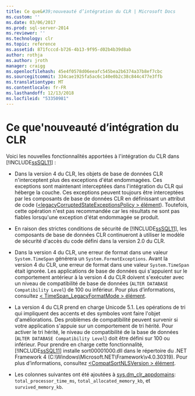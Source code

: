 ```yaml
---
title: Ce que&#39;nouveauté d’intégration du CLR | Microsoft Docs
ms.custom: ''
ms.date: 03/06/2017
ms.prod: sql-server-2014
ms.reviewer: ''
ms.technology: clr
ms.topic: reference
ms.assetid: 871fcccd-b726-4b13-9f95-d02b4b39d8ab
author: rothja
ms.author: jroth
manager: craigg
ms.openlocfilehash: 45e4f0578d06eeafc545bea2b6374a37b8ef7cbc
ms.sourcegitcommit: 334cae1925fa5ac6c140e0b2c38c844c477e3ffb
ms.translationtype: MT
ms.contentlocale: fr-FR
ms.lasthandoff: 12/13/2018
ms.locfileid: "53350981"
---
```

# <a name="what39s-new-in-clr-integration"></a>Ce que&#39;nouveauté d’intégration du CLR
  Voici les nouvelles fonctionnalités apportées à l'intégration du CLR dans [!INCLUDE[ssSQL11](../../../includes/sssql11-md.md)] :  
  
-   Dans la version 4 du CLR, les objets de base de données CLR n'interceptent plus des exceptions d'état endommagées. Ces exceptions sont maintenant interceptées dans l'intégration du CLR qui héberge la couche. Ces exceptions peuvent toujours être interceptées par les composants de base de données CLR en définissant un attribut de code ([\<legacyCorruptedStateExceptionsPolicy > élément](https://go.microsoft.com/fwlink/?LinkId=204954)). Toutefois, cette opération n'est pas recommandée car les résultats ne sont pas fiables lorsqu'une exception d'état endommagée se produit.  
  
-   En raison des strictes conditions de sécurité de [!INCLUDE[ssSQL11](../../../includes/sssql11-md.md)], les composants de base de données CLR continueront à utiliser le modèle de sécurité d'accès du code défini dans la version 2.0 du CLR.  
  
-   Dans la version 4 du CLR, une erreur de format dans une valeur `System.TimeSpan` générera un `System.FormatExceptions`. Avant la version 4 du CLR, une erreur de format dans une valeur `System.TimeSpan` était ignorée. Les applications de base de données qui s'appuient sur le comportement antérieur à la version 4 du CLR doivent s'exécuter avec un niveau de compatibilité de base de données (`ALTER DATABASE Compatibility Level`) de 100 ou inférieur. Pour plus d’informations, consultez [< TimeSpan_LegacyFormatMode > élément](https://go.microsoft.com/fwlink/?LinkId=205109).  
  
-   La version 4 du CLR prend en charge Unicode 5.1. Les opérations de tri qui impliquent des accents et des symboles vont faire l'objet d'améliorations. Des problèmes de compatibilité peuvent survenir si votre application s'appuie sur un comportement de tri hérité. Pour activer le tri hérité, le niveau de compatibilité de la base de données (`ALTER DATABASE Compatibility Level`) doit être défini sur 100 ou inférieur. Pour prendre en charge cette fonctionnalité, [!INCLUDE[ssSQL11](../../../includes/sssql11-md.md)] installe sort00001000.dll dans le répertoire du .NET Framework 4 (C:\Windows\Microsoft.NET\Framework\v4.0.30319). Pour plus d’informations, consultez [ \<CompatSortNLSVersion > élément](https://go.microsoft.com/fwlink/?LinkId=205110).  
  
-   Les colonnes suivantes ont été ajoutées à [sys.dm_clr_appdomains](/sql/relational-databases/system-dynamic-management-views/sys-dm-clr-appdomains-transact-sql): `total_processor_time_ms`, `total_allocated_memory_kb`, et `survived_memory_kb`.  
  
  
